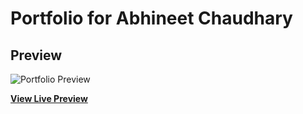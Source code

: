 # Portfolio for Abhineet Chaudhary

## Preview

![Portfolio Preview](https://github.com/abhineet09/abhineet09.github.io/blob/main/portfolio_preview.png)

**[View Live Preview](https://abhineet09@github.io)**

